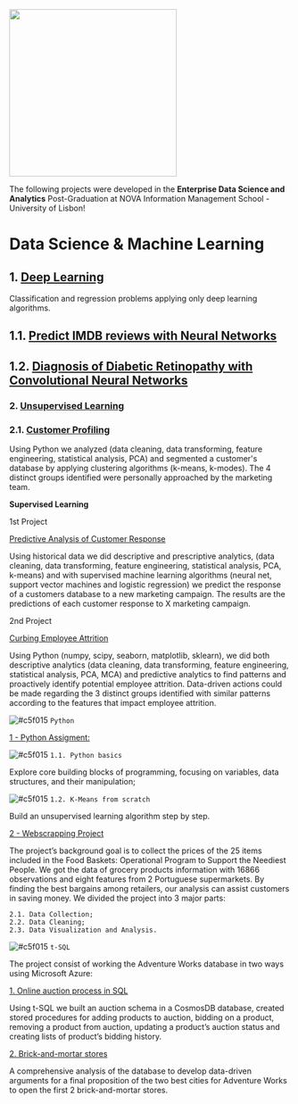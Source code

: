 <!DOCTYPE html>
<html lang="en">
<head>
    <meta charset="UTF-8">
    <meta name="viewport" content="width=device-width, initial-scale=1.0">
</head>
<body>

<img src="https://github.com/AndrePatchy/NOVA-IMS/blob/main/novaimsimage.png?raw=true" width="300" height="300" /> 

The following projects were developed in the **Enterprise Data Science and Analytics** Post-Graduation at NOVA Information Management School - University of Lisbon!

<h1>Data Science & Machine Learning</h1>

<h2>
    <span class="heading">1.</span>
    <a href="https://github.com/AndrePatchy/nova-ims/tree/main/Machine%20Learning/Deep%20Learning" target="_blank">Deep Learning</a>
</h2>
<p>Classification and regression problems applying only deep learning algorithms.</p>

<h2>
    <span class="subheading">1.1.</span>
    <a href="https://github.com/AndrePatchy/nova-ims/blob/main/Machine%20Learning/Deep%20Learning/Neural%20Net/predict_imdb_reviews.ipynb" target="_blank">Predict IMDB reviews with Neural Networks</a>
</h2>

<h2>
    <span class="subheading">1.2.</span>
    <a href="https://github.com/AndrePatchy/nova-ims/blob/main/Machine%20Learning/Deep%20Learning/CNN/diabetic_retinopathy_classification.ipynb" target="_blank">Diagnosis of Diabetic Retinopathy with Convolutional Neural Networks</a>
</h2>

<h3>
    <span class="subheading">2.</span>
    <a href="https://github.com/AndrePatchy/nova-ims/tree/main/Machine%20Learning/Unsupervised%20Learning" target="_blank">Unsupervised Learning</a>
</h3>

<h3>
    <span class="subheading">2.1.</span>
    <a href="https://github.com/AndrePatchy/nova-ims/blob/main/Machine%20Learning/Unsupervised%20Learning/Deliverables/DSML_202223_Cluster_Group21_Notebook.ipynb" target="_blank">Customer Profiling</a>
</h3>
<p>Using Python we analyzed (data cleaning, data transforming, feature engineering, statistical analysis, PCA) and segmented a customer's database by applying clustering algorithms (k-means, k-modes). The 4 distinct groups identified were personally approached by the marketing team.</p>


__Supervised Learning__ <p> 
1st Project <p>
[Predictive Analysis of Customer Response](https://github.com/AndrePatchy/nova-ims/blob/main/Machine%20Learning/Supervised%20Learning/Deliverables/DSML_202223_Predictive_Group21_Notebook.ipynb) <p> 
Using historical data we did descriptive and prescriptive analytics, (data cleaning, data transforming, feature engineering, statistical analysis, PCA, k-means) and with supervised machine learning algorithms (neural net, support vector machines and logistic regression) we predict the response of a customers database to a new marketing campaign. The results are the predictions of each customer response to X marketing campaign. 

2nd Project <p>
[Curbing Employee Attrition](https://github.com/AndrePatchy/nova-ims/tree/main/Machine%20Learning/Curbing%20Employee%20Attrition) <p>
Using Python (numpy, scipy, seaborn, matplotlib, sklearn), we did both descriptive analytics (data cleaning, data transforming, feature engineering, statistical analysis, PCA, MCA) and predictive analytics to find patterns and proactively identify potential employee attrition. Data-driven actions could be made regarding the 3 distinct groups identified with similar patterns according to the features that impact employee attrition. 

![#c5f015](https://via.placeholder.com/15/c5f015/c5f015.png) `Python` <p> 

[1 - Python Assigment:](./python/python_assignment.ipynb) 

![#c5f015](https://via.placeholder.com/15/c5f015/c5f015.png) `1.1. Python basics` <p> 
Explore core building blocks of programming, focusing on variables, data structures, and their manipulation;

![#c5f015](https://via.placeholder.com/15/c5f015/c5f015.png) `1.2. K-Means from scratch` <p> 
Build an unsupervised learning algorithm step by step.

[2 - Webscrapping Project](./python/webscrapping_project) <p>
The project’s background goal is to collect the prices of the 25 items included in the Food Baskets: Operational Program to Support the Neediest People. We got the data of grocery products information with 16866 observations and eight features from 2 Portuguese supermarkets. By finding the best bargains among retailers, our analysis can assist customers in saving money. We divided the project into 3 major parts:

    2.1. Data Collection;
    2.2. Data Cleaning;
    2.3. Data Visualization and Analysis.

![#c5f015](https://via.placeholder.com/15/c5f015/c5f015.png) `t-SQL` <p> 

The project consist of working the Adventure Works database in two ways using Microsoft Azure:

[1. Online auction process in SQL](./t-sql/auction_script.sql) <p> 
Using t-SQL we built an auction schema in a CosmosDB database, created stored procedures for adding products to auction, bidding on a product, removing a product from auction, updating a product’s auction status and creating lists of product’s bidding history. 

[2. Brick-and-mortar stores](./t-sql/part_2/Part_2_script.sql) <p>
A comprehensive analysis of the database to develop data-driven arguments for a final proposition of the two best cities for Adventure Works to open the first 2 brick-and-mortar stores. 

</body>
</html>
